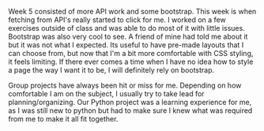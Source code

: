 Week 5 consisted of more API work and some bootstrap. This week is when fetching from API's really started to click for me. I worked on a few exercises outside of class and was able to do most of it with little issues. Bootstrap was also very cool to see. A friend of mine had told me about it but it was not what I expected. Its useful to have pre-made layouts that I can choose from, but now that I'm a bit more comfortable with CSS styling, it feels limiting. If there ever comes a time when I have no idea how to style a page the way I want it to be, I will definitely rely on bootstrap.

Group projects have always been hit or miss for me. Depending on how comfortable I am on the subject, I usually try to take lead for planning/organizing. Our Python project was a learning experience for me, as I was still new to python but had to make sure I knew what was required from me to make it all fit together.
